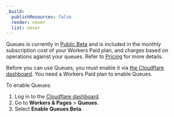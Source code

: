 ```yaml
---
_build:
  publishResources: false
  render: never
  list: never
---
```


Queues is currently in [Public Beta](https://blog.cloudflare.com/cloudflare-queues-open-beta/) and is included in the monthly subscription cost of your Workers Paid plan, and charges based on operations against your queues. Refer to [Pricing](/queues/platform/pricing/) for more details.

Before you can use Queues, you must enable it via [the Cloudflare dashboard](https://dash.cloudflare.com/?to=/:account/workers/queues). You need a Workers Paid plan to enable Queues.

To enable Queues:

1. Log in to the [Cloudflare dashboard](https://dash.cloudflare.com).
2. Go to **Workers & Pages** > **Queues**.
3. Select **Enable Queues Beta**.